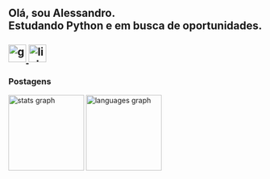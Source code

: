 <!--<img align="left" height="150" src="https://avatars.githubusercontent.com/u/36868958?s=400&u=e9eee92b01e2a0b9265b06c682f825f23a69c0ce&v=4"  />-->


<h2 align="left">Olá, sou Alessandro. <br>Estudando Python e em busca de oportunidades.
  <br>
  <div align="left">
    <br>
 <a href="mailto:alessandro.thiago4141@gmail.com">
    <img src="https://img.shields.io/static/v1?message=Gmail&logo=gmail&label=&color=D14836&logoColor=white&labelColor=&style=for-the-badge" height="35" alt="gmail logo"  />
 </a>
  <a href="https://www.linkedin.com/in/alessandro-thiago-rodrigues-8ab70a308/" target="_blank">
    <img src="https://img.shields.io/static/v1?message=LinkedIn&logo=linkedin&label=&color=0077B5&logoColor=white&labelColor=&style=for-the-badge" height="35" alt="linkedin logo"  />
  </a>
</div>
</h2>
<p style="text-align: justify;text-justify: inter-word;">
</p>
<h3>Postagens</h3>

<div align="left">
  <img src="https://github-readme-stats.vercel.app/api?username=alessandrothiago" height="150" alt="stats graph"  />
  <img src="https://github-readme-stats.vercel.app/api/top-langs?username=alessandrothiago" height="150" alt="languages graph"  />
</div>
